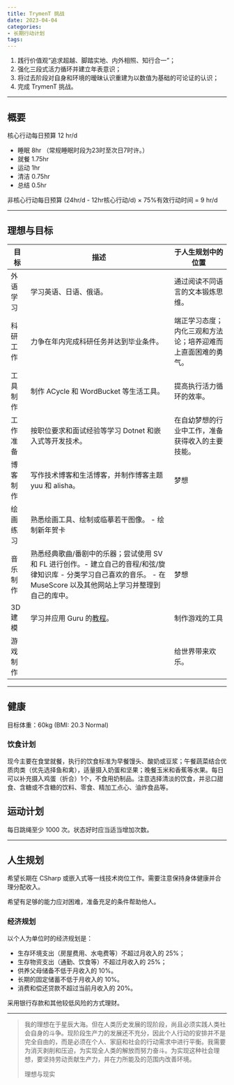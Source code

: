 ```yaml
---
title: TrymenT 挑战
date: 2023-04-04
categories:
- 长期行动计划
tags:
---
```


1. 践行价值观“追求超越、脚踏实地、内外相照、知行合一”；
2. 强化三段式活力循环并建立年表意识；
3. 将过去阶段对自身和环境的暧昧认识重建为以数值为基础的可论证的认识；
4. 完成 TrymenT 挑战。

---

## 概要

核心行动每日预算 12 hr/d

- 睡眠 8hr （常规睡眠时段为23时至次日7时许。）
- 就餐 1.75hr
- 运动 1hr
- 清洁 0.75hr
- 总结 0.5hr

非核心行动每日预算 (24hr/d - 12hr核心行动/d) × 75%有效行动时间 = 9 hr/d

---

## 理想与目标

| 目标 | 描述 | 于人生规划中的位置 |
| --- | --- | --- |
| 外语学习 | 学习英语、日语、俄语。 | 通过阅读不同语言的文本锻炼思维。 |
| 科研工作 | 力争在年内完成科研任务并达到毕业条件。 | 端正学习态度；内化三观和方法论；培养迎难而上直面困难的勇气。 |
| 工具制作 | 制作 ACycle 和 WordBucket 等生活工具。 | 提高执行活力循环的效率。 |
| 工作准备 | 按职位要求和面试经验等学习 Dotnet 和嵌入式等开发技术。 | 在自幼梦想的行业中工作，准备获得收入的主要技能。 |
| 博客制作 | 写作技术博客和生活博客，并制作博客主题 yuu 和 alisha。 | 梦想 |
| 绘画练习 | 熟悉绘画工具、绘制或临摹若干图像。 - 绘制新年贺卡 | |
| 音乐制作 | 熟悉经典歌曲/番剧中的乐器；尝试使用 SV 和 FL 进行创作。- 建立自己的音程/和弦/旋律知识库 - 分类学习自己喜欢的音乐。 - 在 MuseScore 以及其他网站上学习并整理到自己的库中。 | 梦想  |
| 3D 建模 | 学习并应用 Guru 的[教程](https://www.bilibili.com/video/BV1az4y1X7Tr)。 | 制作游戏的工具 |
| 游戏制作 | | 给世界带来欢乐。 |

---

## 健康

目标体重：60kg (BMI: 20.3 Normal)

### 饮食计划

现今主要在食堂就餐，执行的饮食标准为早餐馒头、酸奶或豆浆；午餐蔬菜结合优质肉类（优先选择鱼和禽），适量摄入奶蛋和坚果；晚餐玉米和香蕉等水果。每日可以补充摄入鸡蛋（折合）1个，不食用奶制品。注意选择清淡的饮食，并忌口甜食、含糖或不含糖的饮料、零食、精加工点心、油炸食品等。

## 运动计划

每日跳绳至少 1000 次。状态好时应当适当增加次数。

---

## 人生规划

希望长期在 CSharp 或嵌入式等一线技术岗位工作。需要注意保持身体健康并合理分配收入。

希望有足够的能力应对困难，准备充足的条件帮助他人。

### 经济规划

以个人为单位时的经济规划是：

- 生存环境支出（房屋费用、水电费等）不超过月收入的 25%；
- 生存物资支出（通勤、饮食等）不超过月收入的 25%；
- 供养父母储备不低于月收入的 10%。
- 长期的固定储蓄不低于月收入的 10%。
- 消费和偿还贷款不超过当前月收入的 20%。

采用银行存款和其他较低风险的方式理财。

---

> 我的理想在于星辰大海。但在人类历史发展的现阶段，尚且必须实践人类社会自身的斗争。现阶段生产力的发展还不充分，因此个人行动的安排并不是完全自由的，而是必须在个人、家庭和社会的行动需求中进行平衡。我需要为消灭剥削和压迫，为实现全人类的解放而努力奋斗。为实现这种社会理想，要坚持劳动贡献生产力，并在力所能及的范围内改善环境。
>
> 理想与现实
